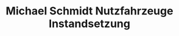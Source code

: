 ---
title: "Michael Schmidt Nutzfahrzeuge Instandsetzung"
url: /weilburg/michael-schmidt-nutzfahrzeuge-instandsetzung/
shop: Allgemein
---